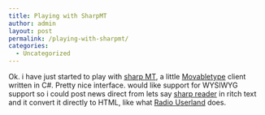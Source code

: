 ```yaml
---
title: Playing with SharpMT
author: admin
layout: post
permalink: /playing-with-sharpmt/
categories:
  - Uncategorized
---
```

Ok. i have just started to play with [sharp MT][1], a little [Movabletype][2] client written in C#. Pretty nice interface. would like support for WYSIWYG support so i could post news direct from lets say [sharp reader][3] in ritch text and it convert it directly to HTML, like what [Radio Userland][4] does.

 [1]: http://www.randyrants.com/sharpmt/
 [2]: http://www.movabletype.org
 [3]: http://www.hutteman.com/weblog/cat_sharpreader.html
 [4]: http://radio.userland.com